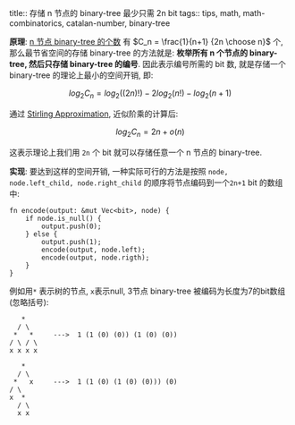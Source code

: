 title:: 存储 n 节点的 binary-tree 最少只需 2n bit
tags:: tips, math, math-combinatorics, catalan-number, binary-tree


**原理**:
[n 节点 binary-tree 的个数](./binary-tree-count.md) 有 $C_n = \frac{1}{n+1} {2n \choose n}$ 个,
那么最节省空间的存储 binary-tree 的方法就是:
**枚举所有 n 个节点的 binary-tree, 然后只存储 binary-tree 的编号**.
因此表示编号所需的 bit 数, 就是存储一个 binary-tree 的理论上最小的空间开销, 即:

$$
log_2 C_n = log_2 ((2n)!) - 2 log_2 (n!) - log_2 (n+1)
$$

通过 [Stirling Approximation](https://en.wikipedia.org/wiki/Stirling%27s_approximation), 近似阶乘的计算后:

$$
log_2 C_n = 2n + o(n)
$$


这表示理论上我们用 `2n` 个 bit 就可以存储任意一个 n 节点的 binary-tree.

**实现**: 要达到这样的空间开销, 一种实际可行的方法是按照 `node, node.left_child, node.right_child` 的顺序将节点编码到一个`2n+1` bit 的数组中:

```
fn encode(output: &mut Vec<bit>, node) {
    if node.is_null() {
        output.push(0);
    } else {
        output.push(1);
        encode(output, node.left);
        encode(output, node.rigth);
    }
}
```

例如用`*` 表示树的节点, `x`表示null, 3节点 binary-tree 被编码为长度为7的bit数组(忽略括号):

```
   *
  / \
 *   *     --->  1 (1 (0) (0)) (1 (0) (0))
/ \ / \
x x x x

   *
  / \
 *   x     --->  1 (1 (0) (1 (0) (0))) (0)
/ \
x  *
  / \
  x x
```


<!--

```
C₀C₂    00..    000.
        010.    001.
        011.    01..
        1...    1...


C₁C₁    00..
        01..
        10..
        11..


C₂C₀    0...    0...
        100.    10..
        101.    110.
        11..    111.


```
-->

<!--

```
C₀C₂       0  0  .  .  .             0  0  0  .  .
           0  1  0  .  .             0  0  1  .  .
           0  1  1  .  .             0  1  .  .  .
           1  .  .  .  .             1  .  .  .  .


C₁C₁       0  0  .  .  .
           0  1  .  .  .
           1  0  .  .  .
           1  1  .  .  .


C₂C₀       0  .  .  .  .             0  .  .  .  .
           1  0  0  .  .             1  0  .  .  .
           1  0  1  .  .             1  1  0  .  .
           1  1  .  .  .             1  1  1  .  .
```

-->
